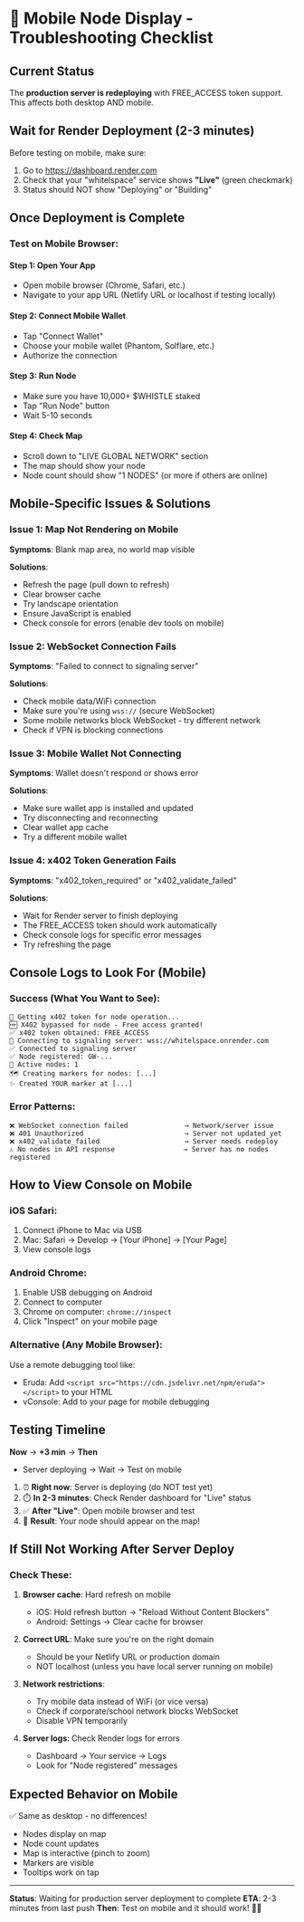 # 📱 Mobile Node Display - Troubleshooting Checklist

## Current Status
The **production server is redeploying** with FREE_ACCESS token support. This affects both desktop AND mobile.

## Wait for Render Deployment (2-3 minutes)

Before testing on mobile, make sure:
1. Go to https://dashboard.render.com
2. Check that your "whitelspace" service shows **"Live"** (green checkmark)
3. Status should NOT show "Deploying" or "Building"

## Once Deployment is Complete

### Test on Mobile Browser:

#### Step 1: Open Your App
- Open mobile browser (Chrome, Safari, etc.)
- Navigate to your app URL (Netlify URL or localhost if testing locally)

#### Step 2: Connect Mobile Wallet
- Tap "Connect Wallet"
- Choose your mobile wallet (Phantom, Solflare, etc.)
- Authorize the connection

#### Step 3: Run Node
- Make sure you have 10,000+ $WHISTLE staked
- Tap "Run Node" button
- Wait 5-10 seconds

#### Step 4: Check Map
- Scroll down to "LIVE GLOBAL NETWORK" section
- The map should show your node
- Node count should show "1 NODES" (or more if others are online)

## Mobile-Specific Issues & Solutions

### Issue 1: Map Not Rendering on Mobile
**Symptoms**: Blank map area, no world map visible

**Solutions**:
- Refresh the page (pull down to refresh)
- Clear browser cache
- Try landscape orientation
- Ensure JavaScript is enabled
- Check console for errors (enable dev tools on mobile)

### Issue 2: WebSocket Connection Fails
**Symptoms**: "Failed to connect to signaling server"

**Solutions**:
- Check mobile data/WiFi connection
- Make sure you're using `wss://` (secure WebSocket)
- Some mobile networks block WebSocket - try different network
- Check if VPN is blocking connections

### Issue 3: Mobile Wallet Not Connecting
**Symptoms**: Wallet doesn't respond or shows error

**Solutions**:
- Make sure wallet app is installed and updated
- Try disconnecting and reconnecting
- Clear wallet app cache
- Try a different mobile wallet

### Issue 4: x402 Token Generation Fails
**Symptoms**: "x402_token_required" or "x402_validate_failed"

**Solutions**:
- Wait for Render server to finish deploying
- The FREE_ACCESS token should work automatically
- Check console logs for specific error messages
- Try refreshing the page

## Console Logs to Look For (Mobile)

### Success (What You Want to See):
```
🔐 Getting x402 token for node operation...
🆓 X402 bypassed for node - Free access granted!
✅ x402 token obtained: FREE_ACCESS
🔌 Connecting to signaling server: wss://whitelspace.onrender.com
✅ Connected to signaling server
✅ Node registered: GW-...
📡 Active nodes: 1
🗺️ Creating markers for nodes: [...]
✨ Created YOUR marker at [...]
```

### Error Patterns:
```
❌ WebSocket connection failed              → Network/server issue
❌ 401 Unauthorized                         → Server not updated yet
❌ x402_validate_failed                     → Server needs redeploy
⚠️ No nodes in API response                 → Server has no nodes registered
```

## How to View Console on Mobile

### iOS Safari:
1. Connect iPhone to Mac via USB
2. Mac: Safari → Develop → [Your iPhone] → [Your Page]
3. View console logs

### Android Chrome:
1. Enable USB debugging on Android
2. Connect to computer
3. Chrome on computer: `chrome://inspect`
4. Click "Inspect" on your mobile page

### Alternative (Any Mobile Browser):
Use a remote debugging tool like:
- Eruda: Add `<script src="https://cdn.jsdelivr.net/npm/eruda"></script>` to your HTML
- vConsole: Add to your page for mobile debugging

## Testing Timeline

**Now** → **+3 min** → **Then**
- Server deploying → Wait → Test on mobile

1. ⏰ **Right now**: Server is deploying (do NOT test yet)
2. ⏱️ **In 2-3 minutes**: Check Render dashboard for "Live" status
3. ✅ **After "Live"**: Open mobile browser and test
4. 🎉 **Result**: Your node should appear on the map!

## If Still Not Working After Server Deploy

### Check These:

1. **Browser cache**: Hard refresh on mobile
   - iOS: Hold refresh button → "Reload Without Content Blockers"
   - Android: Settings → Clear cache for browser

2. **Correct URL**: Make sure you're on the right domain
   - Should be your Netlify URL or production domain
   - NOT localhost (unless you have local server running on mobile)

3. **Network restrictions**: 
   - Try mobile data instead of WiFi (or vice versa)
   - Check if corporate/school network blocks WebSocket
   - Disable VPN temporarily

4. **Server logs**: Check Render logs for errors
   - Dashboard → Your service → Logs
   - Look for "Node registered" messages

## Expected Behavior on Mobile

✅ Same as desktop - no differences!
- Nodes display on map
- Node count updates
- Map is interactive (pinch to zoom)
- Markers are visible
- Tooltips work on tap

---

**Status**: Waiting for production server deployment to complete
**ETA**: 2-3 minutes from last push
**Then**: Test on mobile and it should work! 📱✨

